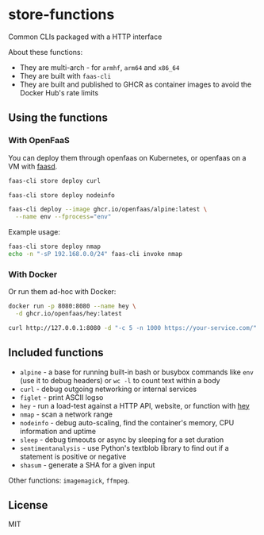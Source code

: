# store-functions

Common CLIs packaged with a HTTP interface

About these functions:

* They are multi-arch - for `armhf`, `arm64` and `x86_64`
* They are built with `faas-cli`
* They are built and published to GHCR as container images to avoid the Docker Hub's rate limits

## Using the functions

### With OpenFaaS

You can deploy them through openfaas on Kubernetes, or openfaas on a VM with [faasd](https://github.com/openfaas/faasd).

```bash
faas-cli store deploy curl

faas-cli store deploy nodeinfo

faas-cli deploy --image ghcr.io/openfaas/alpine:latest \
  --name env --fprocess="env"
```

Example usage:

```bash
faas-cli store deploy nmap
echo -n "-sP 192.168.0.0/24" faas-cli invoke nmap
```

### With Docker

Or run them ad-hoc with Docker:

```bash
docker run -p 8080:8080 --name hey \
  -d ghcr.io/openfaas/hey:latest

curl http://127.0.0.1:8080 -d "-c 5 -n 1000 https://your-service.com/"
```

## Included functions

* `alpine` - a base for running built-in bash or busybox commands like `env` (use it to debug headers) or `wc -l` to count text within a body
* `curl` - debug outgoing networking or internal services
* `figlet` - print ASCII logso
* `hey` - run a load-test against a HTTP API, website, or function with [hey](https://github.com/rakyll/hey)
* `nmap` - scan a network range
* `nodeinfo` - debug auto-scaling, find the container's memory, CPU information and uptime
* `sleep` - debug timeouts or async by sleeping for a set duration
* `sentimentanalysis` - use Python's textblob library to find out if a statement is positive or negative
* `shasum` - generate a SHA for a given input

Other functions: `imagemagick`, `ffmpeg`.

## License

MIT

